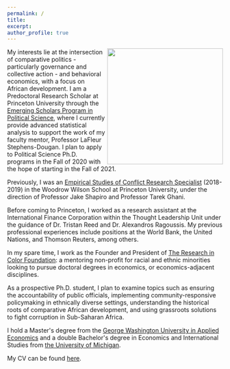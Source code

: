 ```yaml
---
permalink: /
title:
excerpt:
author_profile: true 
---
```

<img align="right" width="270" height="270" src="https://politics.princeton.edu/sites/default/files/styles/square/public/images/chine_headshot_new.jpg?h=97d761eb&itok=qMU0oj2J">


My interests lie at the intersection of comparative politics - particularly governance and collective action - and behavioral economics, with a focus on African development. I am a Predoctoral Research Scholar at Princeton University through the [Emerging Scholars Program in Political Science](https://politics.princeton.edu/people/chinemelu-okafor), where I currently provide advanced statistical analysis to support the work of my faculty mentor, Professor LaFleur Stephens-Dougan. I plan to apply to Political Science Ph.D. programs in the Fall of 2020 with the hope of starting in the Fall of 2021.

Previously, I was an [Empirical Studies of Conflict Research Specialist](https://esoc.princeton.edu/about-us/people/chinemelu-u-okafor) (2018-2019) in the Woodrow Wilson School at Princeton University, under the direction of Professor Jake Shapiro and Professor Tarek Ghani.

Before coming to Princeton, I worked as a research assistant at the International Finance Corporation within the Thought Leadership Unit under the guidance of Dr. Tristan Reed and Dr. Alexandros Ragoussis. My previous professional experiences include positions at the World Bank, the United Nations, and Thomson Reuters, among others.

In my spare time, I work as the Founder and President of [The Research in Color Foundation](https://www.researchincolor.org): a mentoring non-profit for racial and ethnic minorities looking to pursue doctoral degrees in economics, or economics-adjacent disciplines.

As a prospective Ph.D. student, I plan to examine topics such as ensuring the accountability of public officials, implementing community-responsive policymaking in ethnically diverse settings, understanding the historical roots of comparative African development, and using grassroots solutions to fight corruption in Sub-Saharan Africa.

I hold a Master's degree from the [George Washington University in Applied Economics](https://economics.columbian.gwu.edu/graduate) and a double Bachelor's degree in Economics and International Studies from [the University of Michigan](https://umich.edu/).

My CV can be found [here](https://chinemeluokafor.github.io/CV/).
